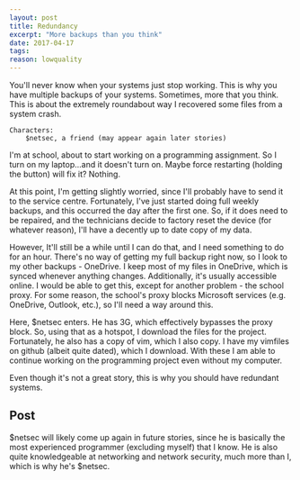 ```yaml
---
layout: post
title: Redundancy
excerpt: "More backups than you think"
date: 2017-04-17
tags:
reason: lowquality
---
```


You'll never know when your systems just stop working.
This is why you have multiple backups of your systems.
Sometimes, more that you think.
This is about the extremely roundabout way I recovered some files from a system crash.

<!--more-->

```
Characters:
	$netsec, a friend (may appear again later stories)
```

I'm at school, about to start working on a programming assignment.
So I turn on my laptop...and it doesn't turn on.
Maybe force restarting (holding the button) will fix it?
Nothing.

At this point, I'm getting slightly worried, since I'll probably have to send it to the service centre.
Fortunately, I've just started doing full weekly backups, and this occurred the day after the first one.
So, if it does need to be repaired, and the technicians decide to factory reset the device (for whatever reason), I'll have a decently up to date copy of my data.

However, It'll still be a while until I can do that, and I need something to do for an hour.
There's no way of getting my full backup right now, so I look to my other backups - OneDrive.
I keep most of my files in OneDrive, which is synced whenever anything changes.
Additionally, it's usually accessible online.
I would be able to get this, except for another problem - the school proxy.
For some reason, the school's proxy blocks Microsoft services (e.g.
OneDrive, Outlook, etc.), so I'll need a way around this.

Here, \$netsec enters.
He has 3G, which effectively bypasses the proxy block.
So, using that as a hotspot, I download the files for the project.
Fortunately, he also has a copy of vim, which I also copy.
I have my vimfiles on github (albeit quite dated), which I download.
With these I am able to continue working on the programming project even without my computer.

Even though it's not a great story, this is why you should have redundant systems.

## Post

\$netsec will likely come up again in future stories, since he is basically the most experienced programmer (excluding myself) that I know.
He is also quite knowledgeable at networking and network security, much more than I, which is why he's \$netsec.
